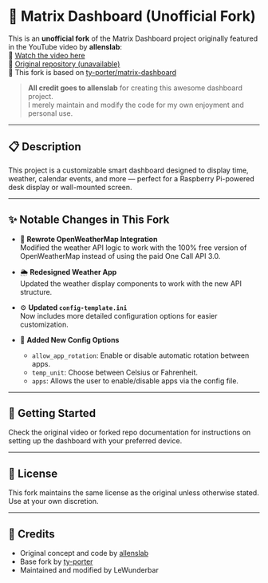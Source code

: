 # 🧬 Matrix Dashboard (Unofficial Fork)

This is an **unofficial fork** of the Matrix Dashboard project originally featured in the YouTube video by **allenslab**:  
🔗 [Watch the video here](https://youtu.be/A5A6ET64Oz8?si=lJgQuG-YSMkDBDVc)  
📁 [Original repository (unavailable)](https://github.com/allenslab)  
📁 This fork is based on [ty-porter/matrix-dashboard](https://github.com/ty-porter/matrix-dashboard)  

> **All credit goes to allenslab** for creating this awesome dashboard project.  
> I merely maintain and modify the code for my own enjoyment and personal use.

---

## 📋 Description

This project is a customizable smart dashboard designed to display time, weather, calendar events, and more — perfect for a Raspberry Pi-powered desk display or wall-mounted screen.

---

## ✨ Notable Changes in This Fork

- 🔄 **Rewrote OpenWeatherMap Integration**  
  Modified the weather API logic to work with the 100% free version of OpenWeatherMap instead of using the paid One Call API 3.0.

- 🌦️ **Redesigned Weather App**  
  Updated the weather display components to work with the new API structure.

- ⚙️ **Updated `config-template.ini`**  
  Now includes more detailed configuration options for easier customization.

- 🔁 **Added New Config Options**  
  - `allow_app_rotation`: Enable or disable automatic rotation between apps.  
  - `temp_unit`: Choose between Celsius or Fahrenheit.
  - `apps`: Allows the user to enable/disable apps via the config file.

---

## 🚀 Getting Started

Check the original video or forked repo documentation for instructions on setting up the dashboard with your preferred device.

---

## 📜 License

This fork maintains the same license as the original unless otherwise stated. Use at your own discretion.

---

## 🙏 Credits

- Original concept and code by [allenslab](https://www.youtube.com/@allenslab)
- Base fork by [ty-porter](https://github.com/ty-porter/matrix-dashboard)
- Maintained and modified by LeWunderbar